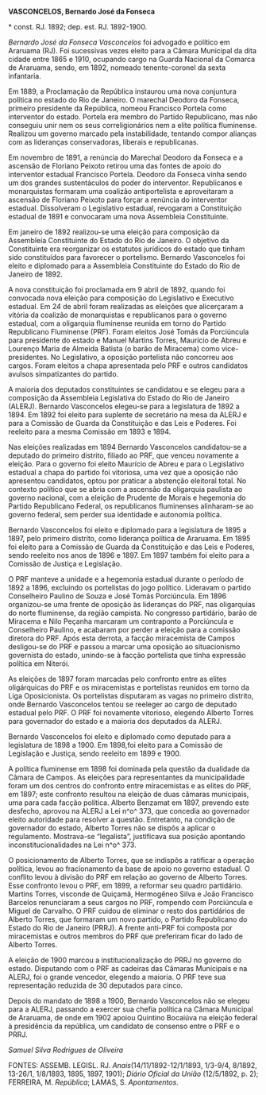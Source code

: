 **VASCONCELOS, Bernardo José da Fonseca**

\* const. RJ. 1892; dep. est. RJ. 1892-1900.

*Bernardo José da Fonseca Vasconcelos* foi advogado e político em
Araruama (RJ). Foi sucessivas vezes eleito para a Câmara Municipal da
dita cidade entre 1865 e 1910, ocupando cargo na Guarda Nacional da
Comarca de Araruama, sendo, em 1892, nomeado tenente-coronel da sexta
infantaria.

Em 1889, a Proclamação da República instaurou uma nova conjuntura
política no estado do Rio de Janeiro. O marechal Deodoro da Fonseca,
primeiro presidente da República, nomeou Francisco Portela como
interventor do estado. Portela era membro do Partido Republicano, mas
não conseguiu unir nem os seus correligionários nem a elite política
fluminense. Realizou um governo marcado pela instabilidade, tentando
compor alianças com as lideranças conservadoras, liberais e
republicanas.

Em novembro de 1891, a renúncia do Marechal Deodoro da Fonseca e a
ascensão de Floriano Peixoto retirou uma das fontes de apoio do
interventor estadual Francisco Portela. Deodoro da Fonseca vinha sendo
um dos grandes sustentáculos do poder do interventor. Republicanos e
monarquistas formaram uma coalizão antiportelista e aproveitaram a
ascensão de Floriano Peixoto para forçar a renúncia do interventor
estadual. Dissolveram o Legislativo estadual, revogaram a Constituição
estadual de 1891 e convocaram uma nova Assembleia Constituinte.

Em janeiro de 1892 realizou-se uma eleição para composição da Assembleia
Constituinte do Estado do Rio de Janeiro. O objetivo da Constituinte era
reorganizar os estatutos jurídicos do estado que tinham sido
constituídos para favorecer o portelismo. Bernardo Vasconcelos foi
eleito e diplomado para a Assembleia Constituinte do Estado do Rio de
Janeiro de 1892.

A nova constituição foi proclamada em 9 abril de 1892, quando foi
convocada nova eleição para composição do Legislativo e Executivo
estadual. Em 24 de abril foram realizadas as eleições que alicerçaram a
vitória da coalizão de monarquistas e republicanos para o governo
estadual, com a oligarquia fluminense reunida em torno do Partido
Republicano Fluminense (PRF). Foram eleitos José Tomás da Porciúncula
para presidente do estado e Manuel Martins Torres, Maurício de Abreu e
Lourenço Maria de Almeida Batista (o barão de Miracema) como
vice-presidentes. No Legislativo, a oposição portelista não concorreu
aos cargos. Foram eleitos a chapa apresentada pelo PRF e outros
candidatos avulsos simpatizantes do partido.

A maioria dos deputados constituintes se candidatou e se elegeu para a
composição da Assembleia Legislativa do Estado do Rio de Janeiro
(ALERJ). Bernardo Vasconcelos elegeu-se para a legislatura de 1892 a
1894. Em 1892 foi eleito para suplente de secretário na mesa da ALERJ e
para a Comissão de Guarda da Constituição e das Leis e Poderes. Foi
reeleito para a mesma Comissão em 1893 e 1894.

Nas eleições realizadas em 1894 Bernardo Vasconcelos candidatou-se a
deputado do primeiro distrito, filiado ao PRF, que venceu novamente a
eleição. Para o governo foi eleito Maurício de Abreu e para o
Legislativo estadual a chapa do partido foi vitoriosa, uma vez que a
oposição não apresentou candidatos, optou por praticar a abstenção
eleitoral total. No contexto político que se abria com a ascensão da
oligarquia paulista ao governo nacional, com a eleição de Prudente de
Morais e hegemonia do Partido Republicano Federal, os republicanos
fluminenses alinharam-se ao governo federal, sem perder sua identidade e
autonomia política.

Bernardo Vasconcelos foi eleito e diplomado para a legislatura de 1895 a
1897, pelo primeiro distrito, como liderança política de Araruama. Em
1895 foi eleito para a Comissão de Guarda da Constituição e das Leis e
Poderes, sendo reeleito nos anos de 1896 e 1897. Em 1897 também foi
eleito para a Comissão de Justiça e Legislação.

O PRF manteve a unidade e a hegemonia estadual durante o período de 1892
a 1896, excluindo os portelistas do jogo político. Lideravam o partido
Conselheiro Paulino de Souza e José Tomás Porciúncula. Em 1896
organizou-se uma frente de oposição às lideranças do PRF, nas
oligarquias do norte fluminense, da região campista. No congresso
partidário, barão de Miracema e Nilo Peçanha marcaram um contraponto a
Porciúncula e Conselheiro Paulino, e acabaram por perder a eleição para
a comissão diretora do PRF. Após esta derrota, a facção miracemista de
Campos desligou-se do PRF e passou a marcar uma oposição ao
situacionismo governista do estado, unindo-se à facção portelista que
tinha expressão política em Niterói.

As eleições de 1897 foram marcadas pelo confronto entre as elites
oligárquicas do PRF e os miracemistas e portelistas reunidos em torno da
Liga Oposicionista. Os portelistas disputaram as vagas no primeiro
distrito, onde Bernardo Vasconcelos tentou se reeleger ao cargo de
deputado estadual pelo PRF. O PRF foi novamente vitorioso, elegendo
Alberto Torres para governador do estado e a maioria dos deputados da
ALERJ.

Bernardo Vasconcelos foi eleito e diplomado como deputado para a
legislatura de 1898 a 1900. Em 1898,foi eleito para a Comissão de
Legislação e Justiça, sendo reeleito em 1899 e 1900.

A política fluminense em 1898 foi dominada pela questão da dualidade da
Câmara de Campos. As eleições para representantes da municipalidade
foram um dos centros do confronto entre miracemistas e as elites do PRF,
em 1897; este confronto resultou na eleição de duas câmaras municipais,
uma para cada facção política. Alberto Benzamat em 1897, prevendo este
desfecho, aprovou na ALERJ a Lei n^o^ 373, que concedia ao governador
eleito autoridade para resolver a questão. Entretanto, na condição de
governador do estado, Alberto Torres não se dispôs a aplicar o
regulamento. Mostrava-se “legalista”, justificava sua posição apontando
inconstitucionalidades na Lei n^o^ 373.

O posicionamento de Alberto Torres, que se indispôs a ratificar a
operação política, levou ao fracionamento da base de apoio no governo
estadual. O conflito levou à divisão do PRF em relação ao governo de
Alberto Torres. Esse confronto levou o PRF, em 1899, a reformar seu
quadro partidário. Martins Torres, visconde de Quiçamã, Hermogêneo Silva
e João Francisco Barcelos renunciaram a seus cargos no PRF, rompendo com
Porciúncula e Miguel de Carvalho. O PRF cuidou de eliminar o resto dos
partidários de Alberto Torres, que formaram um novo partido, o Partido
Republicano do Estado do Rio de Janeiro (PRRJ). A frente anti-PRF foi
composta por miracemistas e outros membros do PRF que preferiram ficar
do lado de Alberto Torres.

A eleição de 1900 marcou a institucionalização do PRRJ no governo do
estado. Disputando com o PRF as cadeiras das Câmaras Municipais e na
ALERJ, foi o grande vencedor, elegendo a maioria. O PRF teve sua
representação reduzida de 30 deputados para cinco.

Depois do mandato de 1898 a 1900, Bernardo Vasconcelos não se elegeu
para a ALERJ, passando a exercer sua chefia política na Câmara Municipal
de Araruama, de onde em 1902 apoiou Quintino Bocaiúva na eleição federal
à presidência da república, um candidato de consenso entre o PRF e o
PRRJ.

*Samuel Silva Rodrigues de Oliveira*

FONTES: ASSEMB. LEGISL. RJ. *Anais*(14/11/1892-12/1/1893, 1/3-9/4,
8/1892, 13-26/1, 1/8/1893, 1895, 1897, 1901); *Diário Oficial da União*
(12/5/1892, p. 2); FERREIRA, M. *República*; LAMAS, S. *Apontamentos*.
